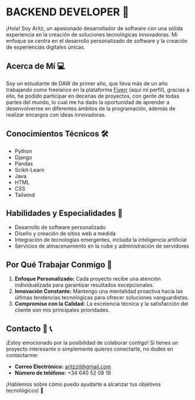 # BACKEND DEVELOPER 🚀

¡Hola! Soy Aritz, un apasionado desarrollador de software con una sólida experiencia en la creación de soluciones tecnológicas innovadoras. Mi enfoque se centra en el desarrollo personalizado de software y la creación de experiencias digitales únicas.

## Acerca de Mí 💻

Soy un estudiante de DAW de primer año, que lleva más de un año trabajando como freelance en la plataforma [Fiverr]([https://www.aritzdesarrollo.com](https://es.fiverr.com/aritzjl)) (aquí mi perfil), gracias a ello, he podido participar en decenas de proyectos, con gente de todas partes del mundo, lo cual me ha dado la oportunidad de aprender a desenvolverme en diferentes ámbitos de la programación, además de realizar encargos con ideas innovadoras.

## Conocimientos Técnicos 🛠️

- Python
- Django
- Pandas
- Scikit-Learn
- Java
- HTML
- CSS
- Tailwind

## Habilidades y Especialidades 🎯

- Desarrollo de software personalizado
- Diseño y creación de sitios web a medida
- Integración de tecnologías emergentes, incluida la inteligencia artificial
- Servicios de almacenamiento en la nube y administración de servidores

## Por Qué Trabajar Conmigo 🤝

1. **Enfoque Personalizado:** Cada proyecto recibe una atención individualizada para garantizar resultados excepcionales.
2. **Innovación Constante:** Mantengo una mentalidad proactiva hacia las últimas tendencias tecnológicas para ofrecer soluciones vanguardistas.
3. **Compromiso con la Calidad:** La excelencia técnica y la satisfacción del cliente son mis principales prioridades.

## Contacto 📧 📞

¡Estoy emocionado por la posibilidad de colaborar contigo! Si tienes un proyecto interesante o simplemente quieres conectarte, no dudes en contactarme:

- **Correo Electrónico:** aritzzjl@gmail.com
- **Número de teléfono:** +34 640 52 08 19

¡Hablemos sobre cómo puedo ayudarte a alcanzar tus objetivos tecnológicos! 🚀
